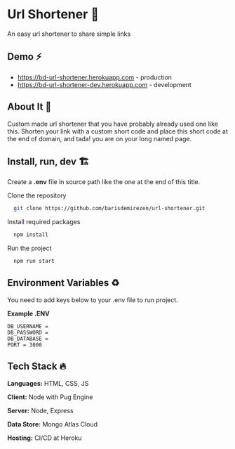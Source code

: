 
# Url Shortener 🎉

An easy url shortener to share simple links


## Demo ⚡

- https://bd-url-shortener.herokuapp.com - production
- https://bd-url-shortener-dev.herokuapp.com - development

  
## About It 📃

Custom made url shortener that you have probably already used one like this. Shorten your link with a custom short code and place this short code at the end of domain, and tada! you are on your long named page.

  
## Install, run, dev 🏗️

Create a **.env** file in source path like the one at the end of this title.

Clone the repository

```bash
  git clone https://github.com/barisdemirezen/url-shortener.git
```

Install required packages

```bash
  npm install
```

Run the project

```bash
  npm run start
```

## Environment Variables ♻️

You need to add keys below to your .env file to run project.

**Example .ENV**
```
DB_USERNAME = 
DB_PASSWORD = 
DB_DATABASE = 
PORT = 3000
```

## Tech Stack 🔥

**Languages:** HTML, CSS, JS

**Client:** Node with Pug Engine

**Server:** Node, Express

**Data Store:** Mongo Atlas Cloud

**Hosting:** CI/CD at Heroku
  